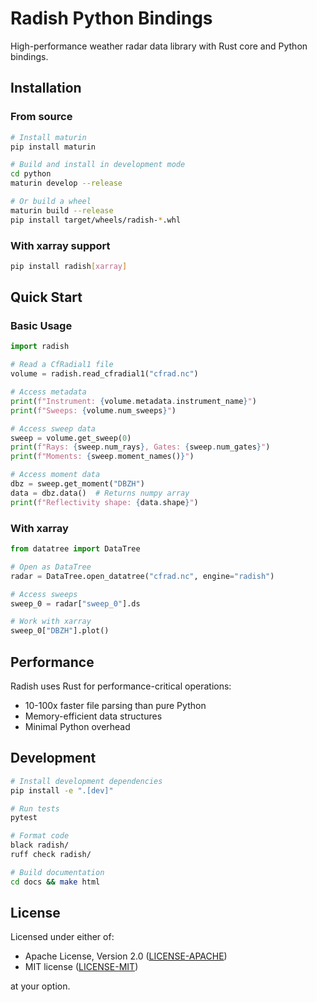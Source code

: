 # Radish Python Bindings

High-performance weather radar data library with Rust core and Python bindings.

## Installation

### From source

```bash
# Install maturin
pip install maturin

# Build and install in development mode
cd python
maturin develop --release

# Or build a wheel
maturin build --release
pip install target/wheels/radish-*.whl
```

### With xarray support

```bash
pip install radish[xarray]
```

## Quick Start

### Basic Usage

```python
import radish

# Read a CfRadial1 file
volume = radish.read_cfradial1("cfrad.nc")

# Access metadata
print(f"Instrument: {volume.metadata.instrument_name}")
print(f"Sweeps: {volume.num_sweeps}")

# Access sweep data
sweep = volume.get_sweep(0)
print(f"Rays: {sweep.num_rays}, Gates: {sweep.num_gates}")
print(f"Moments: {sweep.moment_names()}")

# Access moment data
dbz = sweep.get_moment("DBZH")
data = dbz.data()  # Returns numpy array
print(f"Reflectivity shape: {data.shape}")
```

### With xarray

```python
from datatree import DataTree

# Open as DataTree
radar = DataTree.open_datatree("cfrad.nc", engine="radish")

# Access sweeps
sweep_0 = radar["sweep_0"].ds

# Work with xarray
sweep_0["DBZH"].plot()
```

## Performance

Radish uses Rust for performance-critical operations:

- 10-100x faster file parsing than pure Python
- Memory-efficient data structures
- Minimal Python overhead

## Development

```bash
# Install development dependencies
pip install -e ".[dev]"

# Run tests
pytest

# Format code
black radish/
ruff check radish/

# Build documentation
cd docs && make html
```

## License

Licensed under either of:

- Apache License, Version 2.0 ([LICENSE-APACHE](../LICENSE-APACHE))
- MIT license ([LICENSE-MIT](../LICENSE-MIT))

at your option.
